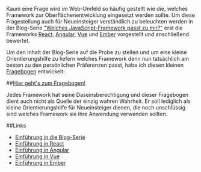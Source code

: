Kaum eine Frage wird im Web-Umfeld so häufig gestellt wie die, welches Framework zur Oberflächenentwicklung eingesetzt werden sollte. Um diese Fragestellung auch für Neueinsteiger verständlich zu beleuchten werden in der Blog-Serie ["Welches JavaScript-Framework passt zu mir?"](https://blog.oio.de/2018/01/25/welches-javascript-framework-passt-zu-mir-einfuhrung/) erst die  Frameworks [React](https://github.com/facebook/react), [Angular](https://github.com/angular/angular), [Vue](https://github.com/vuejs/vue) und [Ember](https://github.com/emberjs/ember.js/) vorgestellt und anschließend bewertet.

Um den Inhalt der Blog-Serie auf die Probe zu stellen und um eine kleine Orientierungshilfe zu liefern welches Framework denn nun tatsächlich am besten zu den persönlichen Präferenzen passt, habe ich diesen kleinen [Fragebogen](https://lorisbachert.github.io/welches-javascript-framework-passt-zu-mir/) entwickelt:

##[Hier geht's zum Fragebogen!](https://lorisbachert.github.io/welches-javascript-framework-passt-zu-mir/)

Jedes Framework hat seine Daseinsberechtigung und dieser Fragebogen dient auch nicht als Quelle der einzig wahren Wahrheit. Er soll lediglich als kleine Orientierungshilfe für Neueinsteiger dienen, die noch unschlüssig sind welches Framework sie ihre Anwendung verwenden sollten.

##Links

* [Einführung in die Blog-Serie](https://blog.oio.de/2018/01/25/welches-javascript-framework-passt-zu-mir-einfuhrung/)
* [Einführung in React](http://blog.oio.de/2018/02/01/welches-javascript-framework-passt-zu-mir-react/)
* [Einführung in Angular](http://blog.oio.de/2018/02/08/welches-javascript-framework-passt-zu-mir-angular)
* [Einführung in Vue](http://blog.oio.de/2018/02/15/welches-javascript-framework-passt-zu-mir-vue-js)
* [Einführung in Ember](http://blog.oio.de/2018/02/22/welches-javascript-framework-passt-zu-mir-ember)